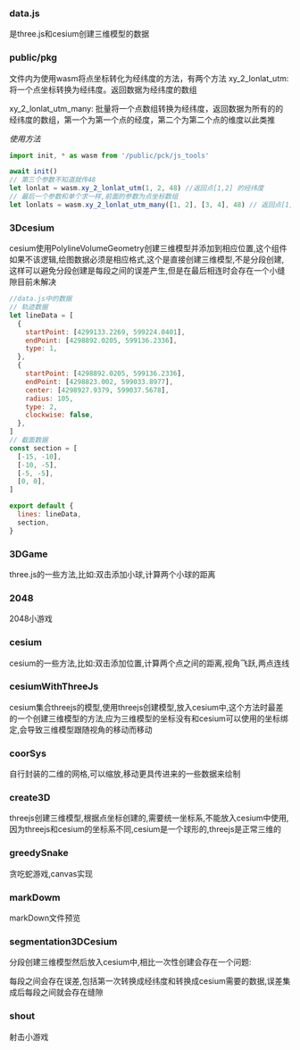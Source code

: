 ### data.js

是three.js和cesium创建三维模型的数据

### public/pkg

文件内为使用wasm将点坐标转化为经纬度的方法，有两个方法
xy_2_lonlat_utm: 将一个点坐标转换为经纬度。返回数据为经纬度的数组

xy_2_lonlat_utm_many: 批量将一个点数组转换为经纬度，返回数据为所有的的经纬度的数组，第一个为第一个点的经度，第二个为第二个点的维度以此类推

_使用方法_

```js
import init, * as wasm from '/public/pck/js_tools'

await init()
// 第三个参数不知道就传48
let lonlat = wasm.xy_2_lonlat_utm(1, 2, 48) //返回点[1,2] 的经纬度
// 最后一个参数和单个求一样,前面的参数为点坐标数组
let lonlats = wasm.xy_2_lonlat_utm_many([1, 2], [3, 4], 48) // 返回点[1,2],[3,4]的经纬度集合
```

### 3Dcesium

cesium使用PolylineVolumeGeometry创建三维模型并添加到相应位置,这个组件如果不该逻辑,绘图数据必须是相应格式,这个是直接创建三维模型,不是分段创建,这样可以避免分段创建是每段之间的误差产生,但是在最后相连时会存在一个小缝隙目前未解决

```js
//data.js中的数据
// 轨迹数据
let lineData = [
  {
    startPoint: [4299133.2269, 599224.0401],
    endPoint: [4298892.0205, 599136.2336],
    type: 1,
  },
  {
    startPoint: [4298892.0205, 599136.2336],
    endPoint: [4298823.002, 599033.8977],
    center: [4298927.9379, 599037.5678],
    radius: 105,
    type: 2,
    clockwise: false,
  },
]
// 截面数据
const section = [
  [-15, -10],
  [-10, -5],
  [-5, -5],
  [0, 0],
]

export default {
  lines: lineData,
  section,
}
```

### 3DGame

three.js的一些方法,比如:双击添加小球,计算两个小球的距离

### 2048

2048小游戏

### cesium

cesium的一些方法,比如:双击添加位置,计算两个点之间的距离,视角飞跃,两点连线

### cesiumWithThreeJs

cesium集合threejs的模型,使用threejs创建模型,放入cesium中,这个方法时最差的一个创建三维模型的方法,应为三维模型的坐标没有和cesium可以使用的坐标绑定,会导致三维模型跟随视角的移动而移动

### coorSys

自行封装的二维的网格,可以缩放,移动更具传进来的一些数据来绘制

### create3D

threejs创建三维模型,根据点坐标创建的,需要统一坐标系,不能放入cesium中使用,因为threejs和cesium的坐标系不同,cesium是一个球形的,threejs是正常三维的

### greedySnake

贪吃蛇游戏,canvas实现

### markDowm

markDown文件预览

### segmentation3DCesium

分段创建三维模型然后放入cesium中,相比一次性创建会存在一个问题:

每段之间会存在误差,包括第一次转换成经纬度和转换成cesium需要的数据,误差集成后每段之间就会存在缝隙

### shout

射击小游戏
